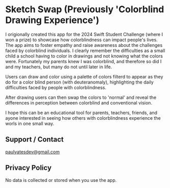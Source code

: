 # Sketch Swap (Previously 'Colorblind Drawing Experience')

I origionally created this app for the 2024 Swift Student Challenge (where I won a prize) to showcase how colorblindness can impact people's lives. The app aims to foster empathy and raise awareness about the challenges faced by colorblind individuals. I clearly remember the difficulties as a small child a school having to color in drawings and not knowing what the colors were. Fortunately my parents knew I was colorblind, and therefore so did I and my teachers, but many do not until later in life. 

Users can draw and color using a palette of colors filterd to appear as they do for a color blind person (with deuteranomaly), highlighting the daily difficulties faced by people with colorblindness.

After drawing users can then swap the colors to 'normal' and reveal the differences in perception between colorblind and conventional vision.

I hope this can be an educational tool for parents, teachers, friends, and ayone interested in seeing how others with colorblindness experience the worls in one small way.

## Support / Contact

paulyatesdev@gmail.com

## Privacy Policy

No data is collected or stored when you use the app.




